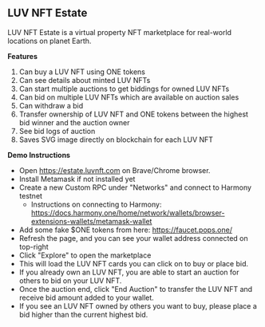 ## LUV NFT Estate

LUV NFT Estate is a virtual property NFT marketplace for real-world locations on planet Earth.

**Features**

1. Can buy a LUV NFT using ONE tokens
2. Can see details about minted LUV NFTs
3. Can start multiple auctions to get biddings for owned LUV NFTs
4. Can bid on multiple LUV NFTs which are available on auction sales
5. Can withdraw a bid
6. Transfer ownership of LUV NFT and ONE tokens between the highest bid winner and the auction owner
7. See bid logs of auction
8. Saves SVG image directly on blockchain for each LUV NFT

**Demo Instructions**

- Open https://estate.luvnft.com on Brave/Chrome browser.
- Install Metamask if not installed yet
- Create a new Custom RPC under "Networks" and connect to Harmony testnet
  - Instructions on connecting to Harmony: https://docs.harmony.one/home/network/wallets/browser-extensions-wallets/metamask-wallet
- Add some fake $ONE tokens from here: https://faucet.pops.one/
- Refresh the page, and you can see your wallet address connected on top-right
- Click "Explore" to open the marketplace
- This will load the LUV NFT cards you can click on to buy or place bid.
- If you already own an LUV NFT, you are able to start an auction for others to bid on your LUV NFT.
- Once the auction end, click "End Auction" to transfer the LUV NFT and receive bid amount added to your wallet.
- If you see an LUV NFT owned by others you want to buy, please place a bid higher than the current highest bid.
